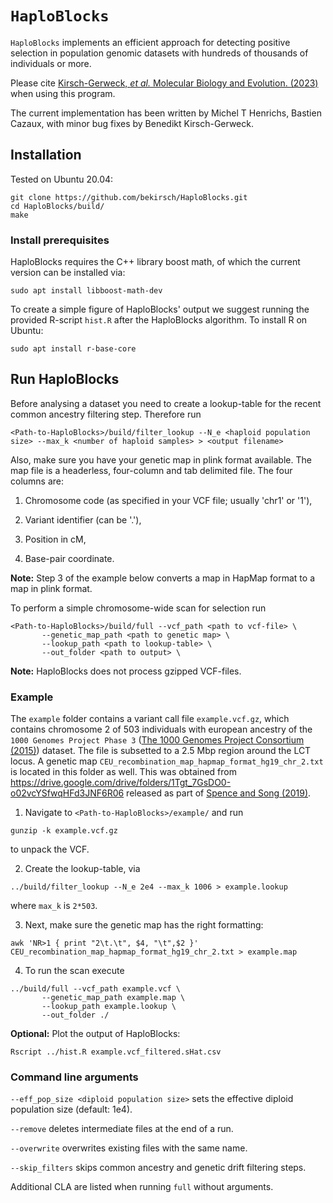 # `HaploBlocks`

`HaploBlocks` implements an efficient approach for detecting positive selection in population
genomic datasets with hundreds of thousands of individuals or more.

Please cite [Kirsch-Gerweck, *et al.* Molecular Biology and Evolution. (2023)](https://doi.org/10.1093/molbev/msad027) when using this program.

The current implementation has been written by Michel T Henrichs, Bastien Cazaux, with minor bug fixes by Benedikt Kirsch-Gerweck.

## Installation

Tested on Ubuntu 20.04:

```
git clone https://github.com/bekirsch/HaploBlocks.git
cd HaploBlocks/build/
make
```

### Install prerequisites

HaploBlocks requires the C++ library boost math, of which the current version can be installed via: <!--- and you will need the command-line tool `convert` by ImageMagick to produce simple plots generated after each run of `HaploBlocks`. The current versions of these applications can be installed via: sudo apt-get install imagemagick -->

```
sudo apt install libboost-math-dev
```
To create a simple figure of HaploBlocks' output we suggest running the provided R-script `hist.R` after the HaploBlocks algorithm. To install R on Ubuntu:

```
sudo apt install r-base-core
```

<!--- More elaborate figures can be produced after running `HaploBlocks` using R. To install R on Ubuntu:

```
sudo apt-get install r-base-core
```
We require the `latex2exp` and `stringr` packages. If you don't have these installed in your local R installation (make sure you have one on your system), you should be able to install them from within R via `install.packages(c("latex2exp", "stringr"))`. If you have root access to your machine, you can install packages without requiring any user interaction by
```
sudo R -e 'install.packages(c("latex2exp", "stringr"), repos="https://cran.r-project.org")'
```
-->

## Run HaploBlocks

Before analysing a dataset you need to create a lookup-table for the recent common ancestry filtering step. Therefore run
```
<Path-to-HaploBlocks>/build/filter_lookup --N_e <haploid population size> --max_k <number of haploid samples> > <output filename>
```
Also, make sure you have your genetic map in plink format available. The map file is a headerless, four-column and tab delimited file. The four columns are: 

1. Chromosome code (as specified in your VCF file; usually 'chr1' or '1'),


2. Variant identifier (can be '.'),


3. Position in cM,


4. Base-pair coordinate.

**Note:** Step 3 of the example below converts a map in HapMap format to a map in plink format.


To perform a simple chromosome-wide scan for selection run
```
<Path-to-HaploBlocks>/build/full --vcf_path <path to vcf-file> \
       --genetic_map_path <path to genetic map> \
       --lookup_path <path to lookup-table> \
       --out_folder <path to output> \
```
**Note:** HaploBlocks does not process gzipped VCF-files.

### Example

The `example` folder contains a variant call file `example.vcf.gz`, which contains chromosome 2 of 503 individuals with european ancestry of the `1000 Genomes Project Phase 3` ([The 1000 Genomes Project Consortium (2015)](https://doi.org/10.1038/nature15393)) dataset. The file is subsetted to a 2.5 Mbp region around the LCT locus. A genetic map `CEU_recombination_map_hapmap_format_hg19_chr_2.txt` is located in this folder as well. This was obtained from https://drive.google.com/drive/folders/1Tgt_7GsDO0-o02vcYSfwqHFd3JNF6R06 released as part of [Spence and Song (2019)](https://doi.org/10.1126/sciadv.aaw9206).

1. Navigate to `<Path-to-HaploBlocks>/example/` and run
```
gunzip -k example.vcf.gz
```
to unpack the VCF.

2. Create the lookup-table, via
```
../build/filter_lookup --N_e 2e4 --max_k 1006 > example.lookup
```
where `max_k` is `2*503`.

3. Next, make sure the genetic map has the right formatting:

```
awk 'NR>1 { print "2\t.\t", $4, "\t",$2 }' CEU_recombination_map_hapmap_format_hg19_chr_2.txt > example.map
```

4. To run the scan execute
```
../build/full --vcf_path example.vcf \
       --genetic_map_path example.map \
       --lookup_path example.lookup \
       --out_folder ./ 
```

**Optional:** Plot the output of HaploBlocks:
```
Rscript ../hist.R example.vcf_filtered.sHat.csv 
```

### Command line arguments

`--eff_pop_size <diploid population size>` sets the effective diploid population size (default: 1e4).

`--remove` deletes intermediate files at the end of a run.

`--overwrite` overwrites existing files with the same name.

`--skip_filters` skips common ancestry and genetic drift filtering steps.

Additional CLA are listed when running `full` without arguments.
